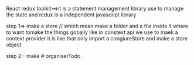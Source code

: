 React redux toolkit==>it is a statement management library use to manage the state and redux is a independent javascript library

step 1=> make a store // which mean make a folder and a file inside it where to want tomake the things gobally like in constext api we use to maek a context provider it is like that only
 import a congiureStore and make a store object

step 2:- make #   o r g a n i s e r T o d o  
 